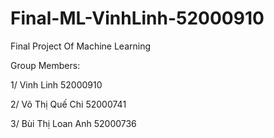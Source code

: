 # Final-ML-VinhLinh-52000910
Final Project Of Machine Learning 

Group Members:

1/ Vinh Linh 52000910 

2/ Võ Thị Quế Chi 52000741

3/ Bùi Thị Loan Anh 52000736


  
